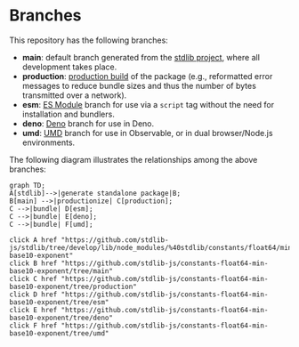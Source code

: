 <!--

@license Apache-2.0

Copyright (c) 2022 The Stdlib Authors.

Licensed under the Apache License, Version 2.0 (the "License");
you may not use this file except in compliance with the License.
You may obtain a copy of the License at

    http://www.apache.org/licenses/LICENSE-2.0

Unless required by applicable law or agreed to in writing, software
distributed under the License is distributed on an "AS IS" BASIS,
WITHOUT WARRANTIES OR CONDITIONS OF ANY KIND, either express or implied.
See the License for the specific language governing permissions and
limitations under the License.

-->

# Branches

This repository has the following branches:

-   **main**: default branch generated from the [stdlib project][stdlib-url], where all development takes place.
-   **production**: [production build][production-url] of the package (e.g., reformatted error messages to reduce bundle sizes and thus the number of bytes transmitted over a network).
-   **esm**: [ES Module][esm-url] branch for use via a `script` tag without the need for installation and bundlers.
-   **deno**: [Deno][deno-url] branch for use in Deno.
-   **umd**: [UMD][umd-url] branch for use in Observable, or in dual browser/Node.js environments.

The following diagram illustrates the relationships among the above branches:

```mermaid
graph TD;
A[stdlib]-->|generate standalone package|B;
B[main] -->|productionize| C[production];
C -->|bundle| D[esm];
C -->|bundle| E[deno];
C -->|bundle| F[umd];

click A href "https://github.com/stdlib-js/stdlib/tree/develop/lib/node_modules/%40stdlib/constants/float64/min-base10-exponent"
click B href "https://github.com/stdlib-js/constants-float64-min-base10-exponent/tree/main"
click C href "https://github.com/stdlib-js/constants-float64-min-base10-exponent/tree/production"
click D href "https://github.com/stdlib-js/constants-float64-min-base10-exponent/tree/esm"
click E href "https://github.com/stdlib-js/constants-float64-min-base10-exponent/tree/deno"
click F href "https://github.com/stdlib-js/constants-float64-min-base10-exponent/tree/umd"
```

[stdlib-url]: https://github.com/stdlib-js/stdlib/tree/develop/lib/node_modules/%40stdlib/constants/float64/min-base10-exponent
[production-url]: https://github.com/stdlib-js/constants-float64-min-base10-exponent/tree/production
[deno-url]: https://github.com/stdlib-js/constants-float64-min-base10-exponent/tree/deno
[umd-url]: https://github.com/stdlib-js/constants-float64-min-base10-exponent/tree/umd
[esm-url]: https://github.com/stdlib-js/constants-float64-min-base10-exponent/tree/esm